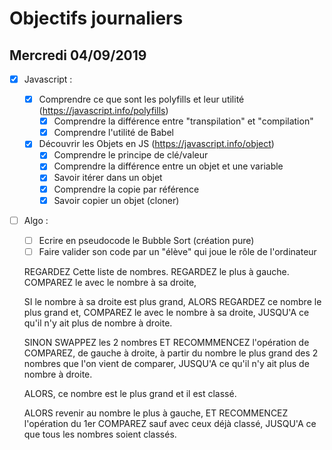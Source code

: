 # Objectifs journaliers

## Mercredi 04/09/2019


* [x] Javascript :
  * [x] Comprendre ce que sont les polyfills et leur utilité (https://javascript.info/polyfills)
    * [x] Comprendre la différence entre "transpilation" et "compilation"
    * [x] Comprendre l'utilité de Babel
  * [x] Découvrir les Objets en JS (https://javascript.info/object)
    * [x] Comprendre le principe de clé/valeur
    * [x] Comprendre la différence entre un objet et une variable
    * [x] Savoir itérer dans un objet
    * [x] Comprendre la copie par référence
    * [x] Savoir copier un objet (cloner)

* [ ] Algo : 
  * [ ] Ecrire en pseudocode le Bubble Sort (création pure)
  * [ ] Faire valider son code par un "élève" qui joue le rôle de l'ordinateur

  REGARDEZ Cette liste de nombres.
  REGARDEZ le plus à gauche.
  COMPAREZ le avec le nombre à sa droite,

  SI le nombre à sa droite est plus grand,
  ALORS REGARDEZ ce nombre le plus grand et,
  COMPAREZ le avec le nombre à sa droite,
  JUSQU'A ce qu'il n'y ait plus de nombre à droite.

  SINON SWAPPEZ les 2 nombres
  ET RECOMMMENCEZ l'opération de COMPAREZ, de gauche à droite, à partir du nombre le plus grand des 2 nombres que l'on vient de comparer,
  JUSQU'A ce qu'il n'y ait plus de nombre à droite.

  ALORS, ce nombre est le plus grand et il est classé.

  ALORS revenir au nombre le plus à gauche,
  ET RECOMMENCEZ l'opération du 1er COMPAREZ sauf avec ceux déjà classé,
  JUSQU'A ce que tous les nombres soient classés.


